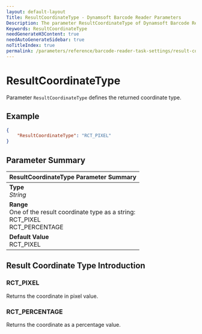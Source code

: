 ```yaml
---
layout: default-layout
Title: ResultCoordinateType - Dynamsoft Barcode Reader Parameters
Description: The parameter ResultCoordinateType of Dynamsoft Barcode Reader defines the returned coordinate type.
Keywords: ResultCoordinateType
needGenerateH3Content: true
needAutoGenerateSidebar: true
noTitleIndex: true
permalink: /parameters/reference/barcode-reader-task-settings/result-coordinate-type.html
---
```


# ResultCoordinateType

Parameter `ResultCoordinateType` defines the returned coordinate type.

## Example

```json
{
    "ResultCoordinateType": "RCT_PIXEL"
}
```

## Parameter Summary

| ResultCoordinateType Parameter Summary |
| :--------------------------------- |
| **Type**<br>*String* |
| **Range**<br>One of the result coordinate type as a string:<br>RCT_PIXEL<br>RCT_PERCENTAGE |
| **Default Value**<br>RCT_PIXEL |

## Result Coordinate Type Introduction

### RCT_PIXEL

Returns the coordinate in pixel value.

### RCT_PERCENTAGE

Returns the coordinate as a percentage value.
